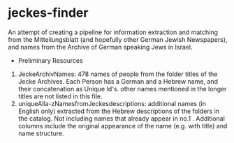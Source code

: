 # jeckes-finder

An attempt of creating a pipeline for information extraction and matching from the Mitteilungsblatt (and hopefully other German Jewish Newspapers), and names from the Archive of German speaking Jews in Israel.
  
* Preliminary Resources
1. JeckeArchivNames: 478 names of people from the folder titles of the Jecke Archives. Each Person has a German and a Hebrew name, and their concatenation as Unique Id's. 
  other names mentioned in the longer titles are not listed in this file.
2. uniqueAlla-zNamesfromJeckesdescriptions: additional names (in English only) extracted from the Hebrew descriptions of the folders in the catalog. Not including names that already appear in no.1 . Additional columns include the original appearance of the name (e.g. with title) and name structure. 
